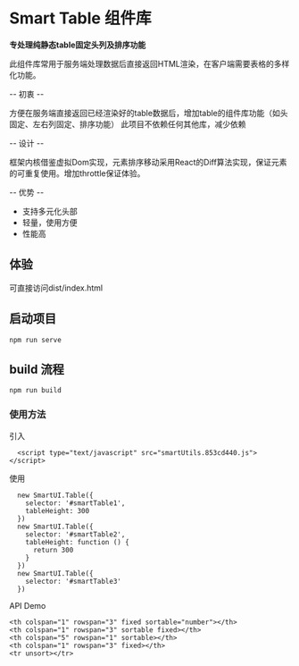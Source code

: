 # Smart Table 组件库

**专处理纯静态table固定头列及排序功能**

此组件库常用于服务端处理数据后直接返回HTML渲染，在客户端需要表格的多样化功能。

-- 初衷 --

  方便在服务端直接返回已经渲染好的table数据后，增加table的组件库功能（如头固定、左右列固定、排序功能）
  此项目不依赖任何其他库，减少依赖

-- 设计 --

  框架内核借鉴虚拟Dom实现，元素排序移动采用React的Diff算法实现，保证元素的可重复使用。增加throttle保证体验。

-- 优势 --

  - 支持多元化头部
  - 轻量，使用方便
  - 性能高

## 体验
可直接访问dist/index.html


## 启动项目
```
npm run serve
```

## build 流程
```
npm run build
```

### 使用方法
引入
```
  <script type="text/javascript" src="smartUtils.853cd440.js"></script>
```
使用
```
  new SmartUI.Table({
    selector: '#smartTable1',
    tableHeight: 300
  })
  new SmartUI.Table({
    selector: '#smartTable2',
    tableHeight: function () {
      return 300
    }
  })
  new SmartUI.Table({
    selector: '#smartTable3'
  })
```
API Demo
```
<th colspan="1" rowspan="3" fixed sortable="number"></th>
<th colspan="1" rowspan="3" sortable fixed></th>
<th colspan="5" rowspan="1" sortable></th>
<th colspan="1" rowspan="3" fixed></th>
<tr unsort></tr>
```